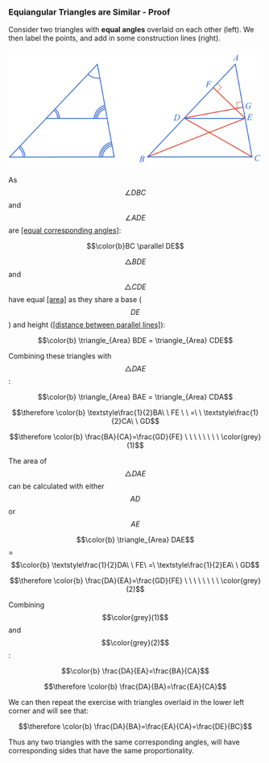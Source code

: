 ### Equiangular Triangles are Similar - Proof

Consider two triangles with **equal angles** overlaid on each other (left). We then label the points, and add in some construction lines (right).

![](SimilarOverlay.png)

As $$\angle DBC$$ and $$\angle ADE$$ are [[equal corresponding angles]]((qr,'Math/Geometry_1/IntersectionAngles/base/Corresponding',#00756F)):

$$\color{b}BC \parallel DE$$

$$\triangle BDE$$ and $$\triangle CDE$$ have equal [[area]]((qr,'Math/Geometry_1/AreaTriangle/base/Main',#00756F)) as they share a base ($$DE$$) and height ([[distance between parallel lines]]((qr,'Math/Geometry_1/ParallelLineDistance/base/Main',#00756F))):

$$\color{b} \triangle_{Area} BDE = \triangle_{Area} CDE$$

Combining these triangles with $$\triangle DAE$$:

$$\color{b} \triangle_{Area} BAE = \triangle_{Area} CDA$$

$$\therefore \color{b} \textstyle\frac{1}{2}BA\ \ FE \ \ =\ \  \textstyle\frac{1}{2}CA\ \ GD$$

$$\therefore \color{b} \frac{BA}{CA}=\frac{GD}{FE} \ \ \ \ \ \ \ \ \color{grey}(1)$$

The area of $$\triangle DAE$$ can be calculated with either $$AD$$ or $$AE$$

$$\color{b} \triangle_{Area} DAE$$ = $$\color{b} \textstyle\frac{1}{2}DA\ \ FE\  =\   \textstyle\frac{1}{2}EA\ \ GD$$

$$\therefore \color{b} \frac{DA}{EA}=\frac{GD}{FE} \ \ \ \ \ \ \ \ \color{grey}(2)$$

Combining $$\color{grey}(1)$$ and $$\color{grey}(2)$$:

$$\color{b} \frac{DA}{EA}=\frac{BA}{CA}$$

$$\therefore \color{b} \frac{DA}{BA}=\frac{EA}{CA}$$

We can then repeat the exercise with triangles overlaid in the lower left corner and will see that:

$$\therefore \color{b} \frac{DA}{BA}=\frac{EA}{CA}=\frac{DE}{BC}$$

Thus any two triangles with the same corresponding angles, will have corresponding sides that have the same proportionality.
